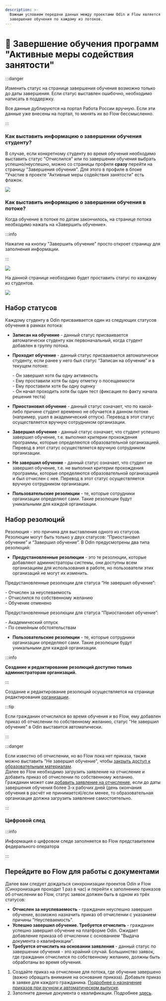 ```yaml
---
description: >-
  Важным условием передачи данных между проектами Odin и Flow является
  завершение обучения по каждому из потоков.
---
```


# 🌠 Завершение обучения программ "Активные меры содействия занятости"

:::danger

Изменить статус на странице завершения обучения возможно только до даты завершения. Если статус выставлен ошибочно, необходимо написать в поддержку.

Все данные дублируются на портал Работа России вручную. Если эти данные уже внесены на портал, то менять их во Flow бессмысленно.

:::

### Как выставить информацию о завершении обучения  студенту?

В случае, если конкретному студенту во время обучения необходимо выставить статус "Отчислился" или по завершении обучения выбрать успешно/неуспешно, можно со страницы профиля **сразу** перейти на страницу "Завершения обучения". Для этого в профиле в блоке "Участие в проекте "Активные меры содействия занятости" есть  флажок.

![](<../../.gitbook/assets/image (1) (1) (1) (1) (1) (1) (1) (1) (1) (1) (1) (1) (1) (1) (1) (1) (1) (1) (1) (1) (1) (1) (1) (1) (1).png>)

### Как выставить информацию о завершении обучения в потоке?

Когда обучение в потоке по датам закончилось, на странице потока необходимо нажать на «Завершить обучение».

:::info

Нажатие на кнопку "Завершить обучение" просто откроет страницу для заполнения информации.

:::

![](<../../.gitbook/assets/image (1) (1) (1) (1) (1) (1) (1) (1) (1) (1) (1) (1) (1) (1) (1) (1) (1) (1) (1) (1) (1) (1) (1) (1) (1) (1).png>)

На данной странице необходимо будет проставить статус по каждому из студентов.

![](<../../.gitbook/assets/image (2) (1) (1) (1) (1) (1) (1) (1) (1) (1) (1) (1).png>)

## **Набор статусов**

Каждому студенту в Odin присваивается один из следующих статусов обучения в рамках потока:

* **Записан на обучение** - данный статус присваивается автоматически студенту как первоначальный, когда студент добавлен в группу потока.
*   **Проходит обучение** - данный статус присваивается автоматически студенту, если ранее у него был статус “Записан на обучение” и в текущем потоке:

    \- Он завершил хотя бы одну активность\
    \- Ему проставили хотя бы одну отметку о посещаемости\
    \- Ему проставили хотя бы одну оценку\
    \- Он начал проходить хотя бы один тест (фиксация по факту начала решения  теста)
* **Приостановил обучение** - данный статус означает, что по какой-либо причине студент временно не обучается в данном потоке (например, ушел в академический отпуск). Перевод в этот статус осуществляется вручную сотрудником организации.
* **Завершил обучение** - данный статус означает, что студент успешно завершил обучение, т.е. выполнил критерии прохождения программы, которые определяются образовательной организацией. Перевод в этот статус осуществляется вручную сотрудником организации.
* **Не завершил обучение** - данный статус означает, что студент не завершил обучение, т.е. не выполнил критерии прохождения программы, которые определяются образовательной организацией и был отчислен с нее. Перевод в этот статус осуществляется вручную сотрудником организации.
* **Пользовательские резолюции** - те, которые сотрудники организации определяют сами. Такие резолюции будут уникальными для каждой организации.

## **Набор резолюций**

Резолюция - это причина для выставления одного из статусов. Резолюции могут быть только у двух статусов: “Приостановил обучение” и “Завершил обучение”. В Odin предусмотрены два типа резолюций:

* **Предустановленные резолюции** - это те резолюции, которые добавляют администраторы системы, они доступны всем организациям для использования в работе, но пользователи этих организаций не могут их изменить.

Предустановленные резолюции для статуса “Не завершил обучение”:

\- Отчислен за неуспеваемость\
\- Отчислился по собственному желанию\
\- Обучение отменено

Предустановленные резолюции для статуса ”Приостановил обучение”:

\- Академический отпуск\
\- По семейным обстоятельствам

* **Пользовательские резолюции** - те, которые сотрудники организации определяют сами. Такие резолюции будут уникальными для каждой организации.

:::info

**Создание и редактирование резолюций доступно только администраторам организаций.**

:::

Создание и редактирование резолюций осуществляется на странице редактирования [организации](../../struktura/universitet/).

:::tip 

Если гражданин отчислился во время обучения и во Flow, ему добавлен приказ об отчислении по собственному желанию, статус "Не завершил обучение" в Odin выставится автоматически.

:::

:::danger

Если известно об отчислении, но во Flow пока нет приказа, также можно выставить "Не завершил обучение", чтобы [закрыть доступ к образовательным материалам](kak-bystro-zakryt-dostup-k-materialam-programmy.md).\
Далее во Flow необходимо загрузить заявление на отчисление и добавить приказ об отчислении по собственному желанию.\
Гражданин может сам [добавить заявление на отчисление](https://informa.gitbook.io/flow-kabinet-grazhdanina/voprosy/kak-otmenit-zayavku-otchislitsya#obuchenie-nachalos), если до даты завершения обучения более 3-х рабочих дней (день окончания обучения в расчёт не принимается)/если менее, то образовательная организация должна загрузить заявление самостоятельно.

:::

### Цифровой след

:::info

Информация о цифровом следе заполняется во Flow представителем федерального оператора

:::

## Перейдите во Flow для работы с документами

Далее вам следует дождаться синхронизации проектов Odin и Flow (Синхронизация проходит 1 раз в час) и перейти к заполнению приказов об отчислении во Flow, статус заявок должен быть в одном из трёх статусов:

* **Отчислен за неуспеваемость** -  гражданин неуспешно завершил обучение, возможно назначить приказ об отчислении с указанием причины "Неуспеваемость".
* **Успешно завершил обучение. Требуется отчислить**  - гражданин успешно завершил обучение на платформе Odin. Ожидает добавление приказа об отчислении с основанием "Выдача документа о квалификации".
* **Требуется отчислить на основании заявления**  - данный статус по завершении обучения - это крайний случай. Большинство заявок, где гражданин отчислился по собственному желанию, должны быть обработаны во время обучения.

1. Создайте приказ на отчисление для потока, где обучение завершено (важно обращать внимание на основание приказа).  Добавьте приказ в заявке для каждого гражданина. [Подробнее о назначение приказов при ручном и автоматическом выпуске](https://informa.gitbook.io/flow-partner/prikazy).
2. Заполните данные документа о квалификации. Подробнее [здесь](https://informa.gitbook.io/flow-partner/vypusk-dokumentov-o-kvalifikacii).
